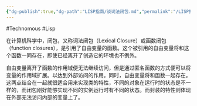 ```yaml
---
{"dg-publish":true,"dg-path":"LISP指南/谈词法闭包.md","permalink":"/LISP指南/谈词法闭包/","created":"2023-02-16T19:22:32.000+08:00","updated":"2025-07-01T13:54:38.000+08:00"}
---
```


#Technomous #Lisp 

在计算机科学中，闭包，又称词法闭包（Lexical Closure）或函数闭包（function closures），是引用了自由变量的函数。这个被引用的自由变量将和这个函数一同存在，即使已经离开了创造它的环境也不例外。

自由变量离开了函数的作用域便无法继续访问，但是通过匿名函数的方式便可以将变量的作用域扩展。以达到外部访问的作用。同时，自由变量将和函数一起存在。这两点结合在一起就很适合用来实现类的特性，不同的对象在运行时的状态是不一样的，而闭包刚好能够实现不同的实例运行时有不同的状态。而封装的特性则体现在外部无法访问内部的变量上了。